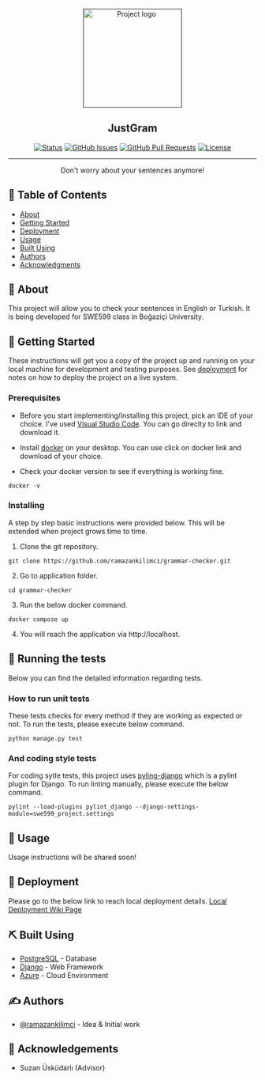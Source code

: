<p align="center">
  <a href="" rel="noopener">
 <img width=200px height=200px src="https://i.imgur.com/6wj0hh6.jpg" alt="Project logo"></a>
</p>

<h2 align="center">JustGram</h2>

<div align="center">

[![Status](https://img.shields.io/badge/status-active-success.svg)]()
[![GitHub Issues](https://img.shields.io/github/issues/ramazankilimci/grammar-checker)](https://github.com/ramazankilimci/grammar-checker/issues)
[![GitHub Pull Requests](https://img.shields.io/github/issues-pr/ramazankilimci/grammar-checker)](https://github.com/ramazankilimci/grammar-checker/pulls)
[![License](https://img.shields.io/badge/license-MIT-blue.svg)](/LICENSE)

</div>

---

<p align="center"> Don't worry about your sentences anymore!
    <br> 
</p>

## 📝 Table of Contents

- [About](#about)
- [Getting Started](#getting_started)
- [Deployment](#deployment)
- [Usage](#usage)
- [Built Using](#built_using)
- [Authors](#authors)
- [Acknowledgments](#acknowledgement)

## 🧐 About <a name = "about"></a>

This project will allow you to check your sentences in English or Turkish. It is being developed for SWE599 class in Boğaziçi University.

## 🏁 Getting Started <a name = "getting_started"></a>

These instructions will get you a copy of the project up and running on your local machine for development and testing purposes. See [deployment](#deployment) for notes on how to deploy the project on a live system.

### Prerequisites

* Before you start implementing/installing this project, pick an IDE of your choice. I've used [Visual Studio Code](https://code.visualstudio.com/download). You can go direclty to link and download it.

* Install [docker](https://docs.docker.com/get-docker/) on your desktop. You can use click on docker link and download of your choice.

* Check your docker version to see if everything is working fine.

```
docker -v
```

### Installing

A step by step basic instructions were provided below. This will be extended when project grows time to time.

1) Clone the git repository.

```
git clone https://github.com/ramazankilimci/grammar-checker.git
```

2) Go to application folder.

```
cd grammar-checker
```

3) Run the below docker command.

```
docker compose up
```

4) You will reach the application via http://localhost.

## 🔧 Running the tests <a name = "tests"></a>

Below you can find the detailed information regarding tests.

### How to run unit tests

These tests checks for every method if they are working as expected or not. To run the tests, please execute below command.

```
python manage.py test
```

### And coding style tests

For coding sytle tests, this project uses [pyling-django](https://github.com/PyCQA/pylint-django) which is a pylint plugin for Django. To run linting manually, please execute the below command.

```
pylint --load-plugins pylint_django --django-settings-module=swe599_project.settings
```

## 🎈 Usage <a name="usage"></a>

Usage instructions will be shared soon!

## 🚀 Deployment <a name = "deployment"></a>

Please go to the below link to reach local deployment details.
[Local Deployment Wiki Page](https://github.com/ramazankilimci/grammar-checker/wiki/Local-Deployment)

## ⛏️ Built Using <a name = "built_using"></a>

- [PostgreSQL](https://www.postgresql.org/) - Database
- [Django](https://www.djangoproject.com/) - Web Framework
- [Azure](https://azure.microsoft.com/en-us/) - Cloud Environment

## ✍️ Authors <a name = "authors"></a>

- [@ramazankilimci](https://github.com/ramazankilimci) - Idea & Initial work


## 🎉 Acknowledgements <a name = "acknowledgement"></a>

- Suzan Üsküdarlı (Advisor)

